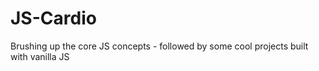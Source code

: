 # JS-Cardio
Brushing up the core JS concepts - followed by some cool projects built with vanilla JS
